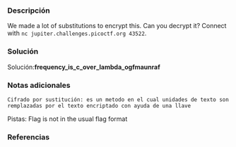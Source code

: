 
### Descripción 
We made a lot of substitutions to encrypt this. Can you decrypt it? Connect with `nc jupiter.challenges.picoctf.org 43522`.
### Solución

Solución:**frequency_is_c_over_lambda_ogfmaunraf**
### Notas adicionales

	Cifrado por sustitución: es un metodo en el cual unidades de texto son remplazadas por el texto encriptado con ayuda de una llave 

Pistas: 
	Flag is not in the usual flag format
### Referencias 